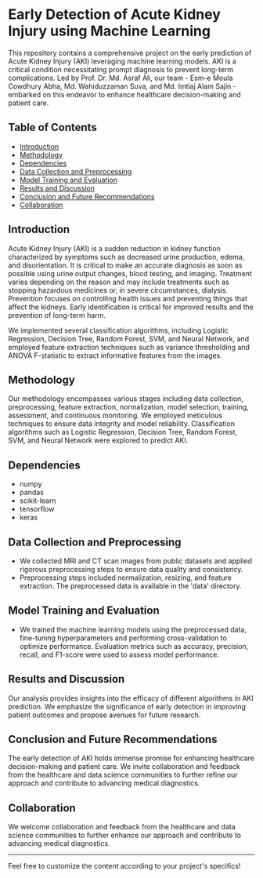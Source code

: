 # Early Detection of Acute Kidney Injury using Machine Learning

This repository contains a comprehensive project on the early prediction of Acute Kidney Injury (AKI) leveraging machine learning models. AKI is a critical condition necessitating prompt diagnosis to prevent long-term complications. Led by Prof. Dr. Md. Asraf Ali, our team - Esm-e Moula Cowdhury Abha, Md. Wahiduzzaman Suva, and Md. Imtiaj Alam Sajin - embarked on this endeavor to enhance healthcare decision-making and patient care.

## Table of Contents

- [Introduction](#introduction)
- [Methodology](#methodology)
- [Dependencies](#dependencies)
- [Data Collection and Preprocessing](data-collection-and-preprocessing)
- [Model Training and Evaluation](model-training-and-evaluation)
- [Results and Discussion](#results-and-discussion)
- [Conclusion and Future Recommendations](#conclusion-and-future-recommendations)
- [Collaboration](#collaboration)

## Introduction

Acute Kidney Injury (AKI) is a sudden reduction in kidney function characterized by symptoms such as decreased urine production, edema, and disorientation. It is critical to make an accurate diagnosis as soon as possible using urine output changes, blood testing, and imaging. Treatment varies depending on the reason and may include treatments such as stopping hazardous medicines or, in severe circumstances, dialysis. Prevention focuses on controlling health issues and preventing things that affect the kidneys. Early identification is critical for improved results and the prevention of long-term harm.

We implemented several classification algorithms, including Logistic Regression, Decision Tree, Random Forest, SVM, and Neural Network, and employed feature extraction techniques such as variance thresholding and ANOVA F-statistic to extract informative features from the images.

## Methodology

Our methodology encompasses various stages including data collection, preprocessing, feature extraction, normalization, model selection, training, assessment, and continuous monitoring. We employed meticulous techniques to ensure data integrity and model reliability. Classification algorithms such as Logistic Regression, Decision Tree, Random Forest, SVM, and Neural Network were explored to predict AKI.


## Dependencies

- numpy 
- pandas 
- scikit-learn 
- tensorflow 
- keras
  
## Data Collection and Preprocessing

- We collected MRI and CT scan images from public datasets and applied rigorous preprocessing steps to ensure data quality and consistency.
- Preprocessing steps included normalization, resizing, and feature extraction. The preprocessed data is available in the 'data' directory.

## Model Training and Evaluation

- We trained the machine learning models using the preprocessed data, fine-tuning hyperparameters and performing cross-validation to optimize performance. Evaluation metrics such as accuracy, precision, recall, and F1-score were used to assess model performance.


## Results and Discussion

Our analysis provides insights into the efficacy of different algorithms in AKI prediction. We emphasize the significance of early detection in improving patient outcomes and propose avenues for future research.

## Conclusion and Future Recommendations

The early detection of AKI holds immense promise for enhancing healthcare decision-making and patient care. We invite collaboration and feedback from the healthcare and data science communities to further refine our approach and contribute to advancing medical diagnostics.

## Collaboration

We welcome collaboration and feedback from the healthcare and data science communities to further enhance our approach and contribute to advancing medical diagnostics.

---

Feel free to customize the content according to your project's specifics!
